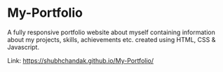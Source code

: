 # My-Portfolio
A fully responsive portfolio website about myself containing information about my projects, skills, achievements
etc. created using HTML, CSS &amp; Javascript.

Link: https://shubhchandak.github.io/My-Portfolio/
